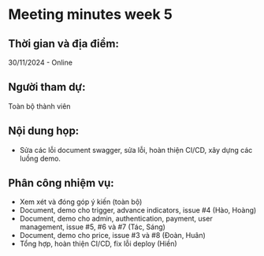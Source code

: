 # Meeting minutes week 5
## Thời gian và địa điểm:
30/11/2024 - Online
## Người tham dự:
Toàn bộ thành viên
## Nội dung họp:
- Sửa các lỗi document swagger, sửa lỗi, hoàn thiện CI/CD, xây dựng các luồng demo.
## Phân công nhiệm vụ:
- Xem xét và đóng góp ý kiến (toàn bộ)
- Document, demo cho trigger, advance indicators, issue #4 (Hào, Hoàng)
- Document, demo cho admin, authentication, payment, user management, issue #5, #6 và #7 (Tác, Sáng)
- Document, demo cho price, issue #3 và #8 (Đoàn, Huân)
- Tổng hợp, hoàn thiện CI/CD, fix lỗi deploy (Hiền)